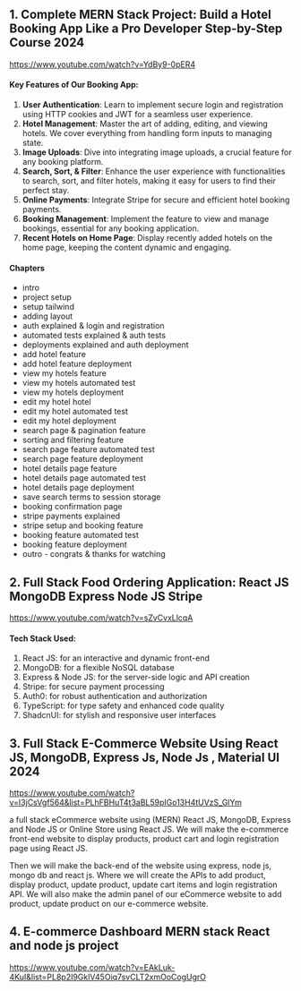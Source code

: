 ## 1. Complete MERN Stack Project: Build a Hotel Booking App Like a Pro Developer Step-by-Step Course 2024

https://www.youtube.com/watch?v=YdBy9-0pER4

#### Key Features of Our Booking App:
1. **User Authentication**: Learn to implement secure login and registration using HTTP cookies and JWT for a seamless user experience.
2. **Hotel Management**: Master the art of adding, editing, and viewing hotels. We cover everything from handling form inputs to managing state.
3. **Image Uploads**: Dive into integrating image uploads, a crucial feature for any booking platform.
4. **Search, Sort, & Filter**: Enhance the user experience with functionalities to search, sort, and filter hotels, making it easy for users to find their perfect stay.
5. **Online Payments**: Integrate Stripe for secure and efficient hotel booking payments.
6. **Booking Management**: Implement the feature to view and manage bookings, essential for any booking application.
7. **Recent Hotels on Home Page**: Display recently added hotels on the home page, keeping the content dynamic and engaging.

#### Chapters
- intro
- project setup
- setup tailwind
- adding layout
- auth explained & login and registration
- automated tests explained & auth tests
- deployments explained and auth deployment
- add hotel feature
- add hotel feature deployment
- view my hotels feature
- view my hotels automated test
- view my hotels deployment
- edit my hotel hotel
- edit my hotel automated test
- edit my hotel deployment
- search page & pagination feature
- sorting and filtering feature
- search page feature automated test
- search page feature deployment
- hotel details page feature
- hotel details page automated test
- hotel details page deployment
- save search terms to session storage
- booking confirmation page
- stripe payments explained
- stripe setup and booking feature
- booking feature automated test
- booking feature deployment
- outro - congrats & thanks for watching


## 2. Full Stack Food Ordering Application: React JS MongoDB Express Node JS Stripe
https://www.youtube.com/watch?v=sZvCvxLlcqA

#### Tech Stack Used:

1. React JS:  for an interactive and dynamic front-end
2. MongoDB: for a flexible NoSQL database
3. Express & Node JS: for the server-side logic and API creation
4. Stripe: for secure payment processing
5. Auth0: for robust authentication and authorization
6. TypeScript: for type safety and enhanced code quality
7. ShadcnUI: for stylish and responsive user interfaces


## 3. Full Stack E-Commerce Website Using React JS, MongoDB, Express Js, Node Js , Material UI 2024
https://www.youtube.com/watch?v=I3jCsVgf564&list=PLhFBHuT4t3aBL59pIGo13H4tUVzS_GlYm

a full stack eCommerce website using (MERN) React JS, MongoDB, Express and Node JS or Online Store using React JS. We will make the e-commerce front-end website to display products, product cart and login registration page using React JS.

Then we will make the back-end of the website using express, node js, mongo db and react js. Where we will create the APIs to add product, display product, update product, update cart items and login registration API. We will also make the admin panel of our eCommerce website to add product, update product on our e-commerce website.

## 4. E-commerce Dashboard MERN stack React and node js project
https://www.youtube.com/watch?v=EAkLuk-4KuI&list=PL8p2I9GklV45Oiq7svCLT2xmOoCogUgrO

